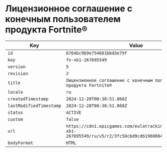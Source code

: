 # Лицензионное соглашение с конечным пользователем продукта Fortnite®

| Key | Value |
| --- | ----- |
| `id` | `6764bc9b9e754601bbd3e79f` |
| `key` | `fn-xb1-267695549` |
| `version` | `5` |
| `revision` | `2` |
| `title` | `Лицензионное соглашение с конечным пользователем продукта Fortnite®` |
| `locale` | `ru` |
| `createdTimestamp` | `2024-12-20T00:38:51.068Z` |
| `lastModifiedTimestamp` | `2024-12-20T00:38:51.068Z` |
| `status` | `ACTIVE` |
| `custom` | `false` |
| `url` | `https://cdn1.epicgames.com/eulatracking-download/fn-xb1-267695549/ru/v5/r2/3fc50cbd9cdb19608844e119fe2726e5.pdf` |
| `bodyFormat` | `HTML` |
